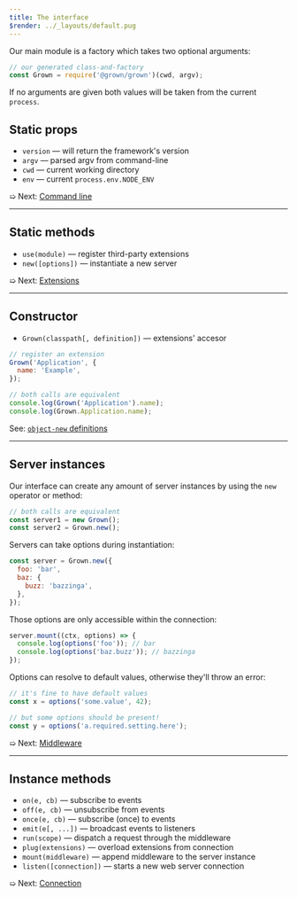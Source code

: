 ```yaml
---
title: The interface
$render: ../_layouts/default.pug
---
```


Our main module is a factory which takes two optional arguments:

```js
// our generated class-and-factory
const Grown = require('@grown/grown')(cwd, argv);
```

If no arguments are given both values will be taken from the current `process`.

## Static props

- `version` &mdash; will return the framework's version
- `argv` &mdash; parsed argv from command-line
- `cwd` &mdash; current working directory
- `env` &mdash; current `process.env.NODE_ENV`

➯ Next: [Command line](./docs/command-line)

---

## Static methods

- `use(module)` &mdash; register third-party extensions
- `new([options])` &mdash; instantiate a new server

➯ Next: [Extensions](./docs/extensions)

---

## Constructor

- `Grown(classpath[, definition])` &mdash; extensions' accesor

```js
// register an extension
Grown('Application', {
  name: 'Example',
});

// both calls are equivalent
console.log(Grown('Application').name);
console.log(Grown.Application.name);
```

See: [`object-new` definitions](https://www.npmjs.com/package/object-new#definitions)

---

## Server instances

Our interface can create any amount of server instances by using the `new` operator or method:

```js
// both calls are equivalent
const server1 = new Grown();
const server2 = Grown.new();
```

Servers can take options during instantiation:

```js
const server = Grown.new({
  foo: 'bar',
  baz: {
    buzz: 'bazzinga',
  },
});
```

Those options are only accessible within the connection:

```js
server.mount((ctx, options) => {
  console.log(options('foo')); // bar
  console.log(options('baz.buzz')); // bazzinga
});
```

Options can resolve to default values, otherwise they'll throw an error:

```js
// it's fine to have default values
const x = options('some.value', 42);

// but some options should be present!
const y = options('a.required.setting.here');
```

➯ Next: [Middleware](./docs/middleware)

---

## Instance methods

- `on(e, cb)` &mdash; subscribe to events
- `off(e, cb)` &mdash; unsubscribe from events
- `once(e, cb)` &mdash; subscribe (once) to events
- `emit(e[, ...])` &mdash; broadcast events to listeners
- `run(scope)` &mdash; dispatch a request through the middleware
- `plug(extensions)` &mdash; overload extensions from connection
- `mount(middleware)` &mdash; append middleware to the server instance
- `listen([connection])` &mdash; starts a new web server connection

➯ Next: [Connection](./docs/connection)
